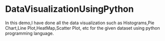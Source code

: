 # DataVisualizationUsingPython
In this demo,I have done all the data visualization such as Histograms,Pie Chart,Line Plot,HeatMap,Scatter Plot, etc for the given dataset using python programming language.
